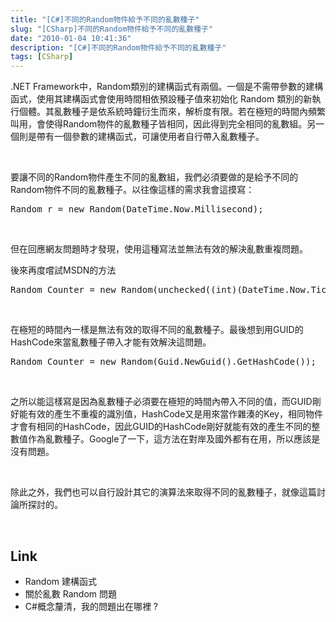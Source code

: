 ```yaml
---
title: "[C#]不同的Random物件給予不同的亂數種子"
slug: "[CSharp]不同的Random物件給予不同的亂數種子"
date: "2010-01-04 10:41:36"
description: "[C#]不同的Random物件給予不同的亂數種子"
tags: [CSharp]
---
```


<p>.NET Framework中，Random類別的建構函式有兩個。一個是不需帶參數的建構函式，使用其建構函式會使用時間相依預設種子值來初始化 Random 類別的新執行個體。其亂數種子是依系統時鐘衍生而來，解析度有限。若在極短的時間內頻繁叫用，會使得Random物件的亂數種子皆相同，因此得到完全相同的亂數組。另一個則是帶有一個參數的建構函式，可讓使用者自行帶入亂數種子。</p>  <p> </p>  <p>要讓不同的Random物件產生不同的亂數組，我們必須要做的是給予不同的Random物件不同的亂數種子。以往像這樣的需求我會這摸寫：    <br /></p>  <div style="padding-bottom: 0px; margin: 0px; padding-left: 0px; padding-right: 0px; display: inline; float: none; padding-top: 0px" id="scid:812469c5-0cb0-4c63-8c15-c81123a09de7:a20b1bed-d6f1-452d-bf83-8311305e71b7" class="wlWriterEditableSmartContent"><pre name="code" class="c#:nocontrols">Random r = new Random(DateTime.Now.Millisecond);</pre></div>

<p />

<p> </p>

<p>但在回應網友問題時才發現，使用這種寫法並無法有效的解決亂數重複問題。</p>

<p>後來再度嚐試MSDN的方法</p>

<p />

<div style="padding-bottom: 0px; margin: 0px; padding-left: 0px; padding-right: 0px; display: inline; float: none; padding-top: 0px" id="scid:812469c5-0cb0-4c63-8c15-c81123a09de7:06dacf4f-c7b2-4403-b96c-58f19915ae6d" class="wlWriterEditableSmartContent"><pre name="code" class="c#:nocontrols">Random Counter = new Random(unchecked((int)(DateTime.Now.Ticks &gt;&gt; ctr)));</pre></div>

<p />

<p />

<p> </p>

<p>在極短的時間內一樣是無法有效的取得不同的亂數種子。最後想到用GUID的HashCode來當亂數種子帶入才能有效解決這問題。</p>

<div style="padding-bottom: 0px; margin: 0px; padding-left: 0px; padding-right: 0px; display: inline; float: none; padding-top: 0px" id="scid:812469c5-0cb0-4c63-8c15-c81123a09de7:95f56efc-6e9b-4b86-a08a-0821b6908303" class="wlWriterEditableSmartContent"><pre name="code" class="c#:nocontrols">Random Counter = new Random(Guid.NewGuid().GetHashCode());</pre></div>

<p> </p>

<p>之所以能這樣寫是因為亂數種子必須要在極短的時間內帶入不同的值，而GUID剛好能有效的產生不重複的識別值，HashCode又是用來當作雜湊的Key，相同物件才會有相同的HashCode，因此GUID的HashCode剛好就能有效的產生不同的整數值作為亂數種子。Google了一下，這方法在對岸及國外都有在用，所以應該是沒有問題。</p>

<p> </p>

<p>除此之外，我們也可以自行設計其它的演算法來取得不同的亂數種子，就像這篇討論所探討的。</p>

<p> </p>

<h2>Link</h2>

<ul>
  <li>Random 建構函式 </li>

  <li>關於亂數 Random 問題 </li>

  <li>C#概念釐清，我的問題出在哪裡 ? </li>
</ul>
